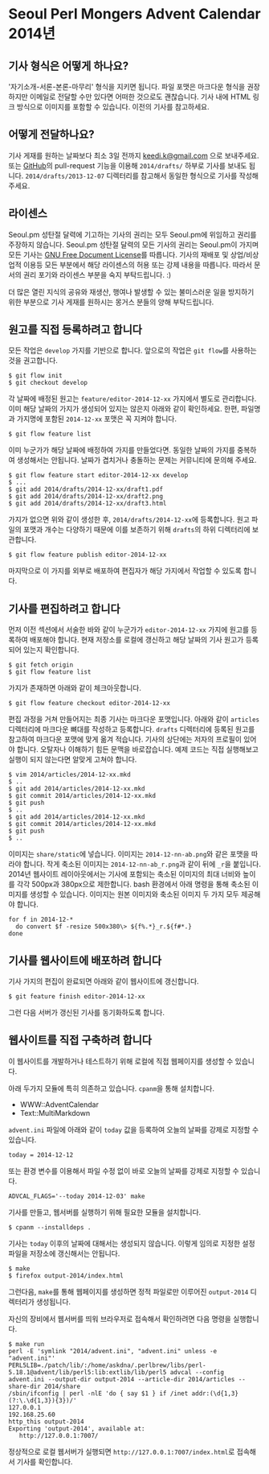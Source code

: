Seoul Perl Mongers Advent Calendar 2014년
=========================================

기사 형식은 어떻게 하나요?
---------------------------

'자기소개-서론-본론-마무리' 형식을 지키면 됩니다.
파일 포맷은 마크다운 형식을 권장하지만
이메일로 전달할 수만 있다면 어떠한 것으로도 괜찮습니다.
기사 내에 HTML 링크 방식으로 이미지를 포함할 수 있습니다.
이전의 기사를 참고하세요.


어떻게 전달하나요?
-------------------

기사 게재를 원하는 날짜보다 최소 3일 전까지 keedi.k@gmail.com 으로 보내주세요.
또는 [GitHub](https://github.com)의 pull-request 기능을 이용해
`2014/drafts/` 하부로 기사를 보내도 됩니다.
`2014/drafts/2013-12-07` 디렉터리를 참고해서 동일한 형식으로 기사를 작성해주세요.


라이센스
---------

Seoul.pm 성탄절 달력에 기고하는 기사의 권리는
모두 Seoul.pm에 위임하고 권리를 주장하지 않습니다.
Seoul.pm 성탄절 달력의 모든 기사의 권리는 Seoul.pm이 가지며
모든 기사는 [GNU Free Document License](http://www.gnu.org/copyleft/fdl.html)를 따릅니다.
기사의 재배포 및 상업/비상업적 이용등 모든 부분에서
해당 라이센스의 허용 또는 강제 내용을 따릅니다.
따라서 문서의 권리 포기와 라이센스 부분을 숙지 부탁드립니다. :)

더 많은 열린 지식의 공유와 재생산, 행여나 발생할 수 있는
불미스러운 일을 방지하기 위한 부분으로 기사 게재를 원하시는
몽거스 분들의 양해 부탁드립니다.


원고를 직접 등록하려고 합니다
------------------------------

모든 작업은 `develop` 가지를 기반으로 합니다.
앞으로의 작업은 `git flow`를 사용하는 것을 권고합니다.

    $ git flow init
    $ git checkout develop

각 날짜에 배정된 원고는 `feature/editor-2014-12-xx` 가지에서 별도로 관리합니다.
이미 해당 날짜의 가지가 생성되어 있지는 않은지 아래와 같이 확인하세요.
한편, 파일명과 가지명에 포함된 `2014-12-xx` 포맷은 꼭 지켜야 합니다.

    $ git flow feature list

이미 누군가가 해당 날짜에 배정하여 가지를 만들었다면.
동일한 날짜의 가지를 중복하여 생성해서는 안됩니다.
날짜가 겹치거나 충돌하는 문제는 커뮤니티에 문의해 주세요.

    $ git flow feature start editor-2014-12-xx develop
    $ ...
    $ git add 2014/drafts/2014-12-xx/draft1.pdf
    $ git add 2014/drafts/2014-12-xx/draft2.png
    $ git add 2014/drafts/2014-12-xx/draft3.html

가지가 없으면 위와 같이 생성한 후, `2014/drafts/2014-12-xx`에 등록합니다.
원고 파일의 포맷과 개수는 다양하기 때문에
이를 보존하기 위해 `drafts`의 하위 디렉터리에 보관합니다.

    $ git flow feature publish editor-2014-12-xx

마지막으로 이 가지를 외부로 배포하여 편집자가 해당 가지에서
작업할 수 있도록 합니다.


기사를 편집하려고 합니다
-------------------------

먼저 이전 섹션에서 서술한 바와 같이 누군가가
`editor-2014-12-xx` 가지에 원고를 등록하여 배포해야 합니다.
현재 저장소를 로컬에 갱신하고 해당 날짜의 기사 원고가 등록되어 있는지 확인합니다.

    $ git fetch origin
    $ git flow feature list

가지가 존재하면 아래와 같이 체크아웃합니다.

    $ git flow feature checkout editor-2014-12-xx

편집 과정을 거쳐 만들어지는 최종 기사는 마크다운 포맷입니다.
아래와 같이 `articles` 디렉터리에 마크다운 뼈대를 작성하고 등록합니다.
`drafts` 디렉터리에 등록된 원고를 참고하여 마크다운 포맷에 맞게 옮겨 적습니다.
기사의 상단에는 저자의 프로필이 있어야 합니다.
오탈자나 이해하기 힘든 문맥을 바로잡습니다.
예제 코드는 직접 실행해보고 실행이 되지 않는다면 알맞게 고쳐야 합니다.

    $ vim 2014/articles/2014-12-xx.mkd
    $ ..
    $ git add 2014/articles/2014-12-xx.mkd
    $ git commit 2014/articles/2014-12-xx.mkd
    $ git push
    $ ..
    $ git add 2014/articles/2014-12-xx.mkd
    $ git commit 2014/articles/2014-12-xx.mkd
    $ git push
    $ ..

이미지는 `share/static`에 넣습니다. 이미지는 `2014-12-nn-ab.png`와 같은
포맷을 따라야 합니다. 작게 축소된 이미지는 `2014-12-nn-ab_r.png`과 같이
뒤에 `_r`을 붙입니다. 2014년 웹사이트 레이아웃에서는 기사에 포함되는
축소된 이미지의 최대 너비와 높이를 각각 500px과 380px으로 제한합니다.
bash 환경에서 아래 명령을 통해 축소된 이미지를 생성할 수 있습니다.
이미지는 원본 이미지와 축소된 이미지 두 가지 모두 제공해야 합니다.

    for f in 2014-12-*
      do convert $f -resize 500x380\> ${f%.*}_r.${f#*.}
    done


기사를 웹사이트에 배포하려 합니다
-----------------------------------

기사 가지의 편집이 완료되면 아래와 같이 웹사이트에 갱신합니다.

    $ git feature finish editor-2014-12-xx

그런 다음 서버가 갱신된 기사를 동기화하도록 합니다.


웹사이트를 직접 구축하려 합니다
--------------------------------

이 웹사이트를 개발하거나 테스트하기 위해 로컬에 직접 웹페이지를
생성할 수 있습니다.

아래 두가지 모듈에 특히 의존하고 있습니다. `cpanm`을 통해 설치합니다.

 - WWW::AdventCalendar
 - Text::MultiMarkdown

`advent.ini` 파일에 아래와 같이 `today` 값을 등록하여
오늘의 날짜를 강제로 지정할 수 있습니다.

    today = 2014-12-12

또는 환경 변수를 이용해서 파일 수정 없이 바로 오늘의 날짜를 강제로 지정할 수 있습니다.

    ADVCAL_FLAGS='--today 2014-12-03' make

기사를 만들고, 웹서버를 실행하기 위해 필요한 모듈을 설치합니다.

    $ cpanm --installdeps .

기사는 `today` 이후의 날짜에 대해서는 생성되지 않습니다.
이렇게 임의로 지정한 설정 파일을 저장소에 갱신해서는 안됩니다.

    $ make
    $ firefox output-2014/index.html

그런다음, `make`를 통해 웹페이지를 생성하면 정적 파일로만 이루어진
`output-2014` 디렉터리가 생성됩니다.

자신의 장비에서 웹서버를 띄워 브라우저로 접속해서 확인하려면
다음 명령을 실행합니다.

    $ make run
    perl -E 'symlink "2014/advent.ini", "advent.ini" unless -e "advent.ini"'
    PERL5LIB=./patch/lib/:/home/askdna/.perlbrew/libs/perl-5.18.1@advent/lib/perl5:lib:extlib/lib/perl5 advcal --config advent.ini --output-dir output-2014 --article-dir 2014/articles --share-dir 2014/share
    /sbin/ifconfig | perl -nlE 'do { say $1 } if /inet addr:(\d{1,3}(?:\.\d{1,3}){3})/'
    127.0.0.1
    192.168.25.60
    http_this output-2014
    Exporting 'output-2014', available at:
       http://127.0.0.1:7007/

정상적으로 로컬 웹서버가 실행되면 `http://127.0.0.1:7007/index.html`로
접속해서 기사를 확인합니다.
